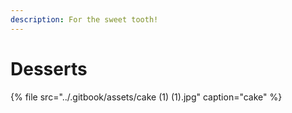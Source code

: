 ```yaml
---
description: For the sweet tooth!
---
```


# Desserts

{% file src="../.gitbook/assets/cake \(1\) \(1\).jpg" caption="cake" %}



